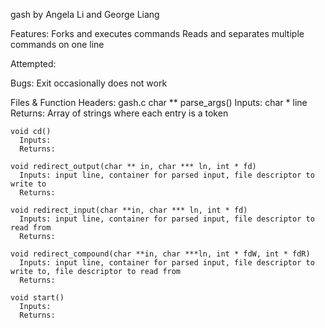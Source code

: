 gash
by Angela Li and George Liang

Features:
  Forks and executes commands
  Reads and separates multiple commands on one line


Attempted:


Bugs:
  Exit occasionally does not work

Files & Function Headers:
  gash.c
    char ** parse_args()
      Inputs: char * line
      Returns: Array of strings where each entry is a token

    void cd()
      Inputs:
      Returns:

    void redirect_output(char ** in, char *** ln, int * fd)
      Inputs: input line, container for parsed input, file descriptor to write to
      Returns:

    void redirect_input(char **in, char *** ln, int * fd)
      Inputs: input line, container for parsed input, file descriptor to read from
      Returns:
      
    void redirect_compound(char **in, char ***ln, int * fdW, int * fdR)
      Inputs: input line, container for parsed input, file descriptor to write to, file descriptor to read from
      Returns:

    void start()
      Inputs:
      Returns:
